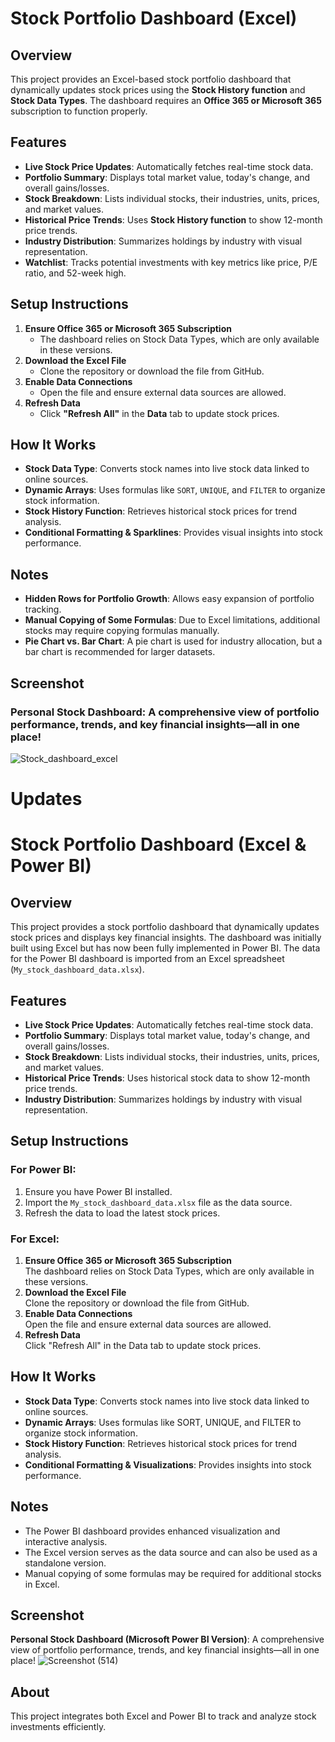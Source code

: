 # Stock Portfolio Dashboard (Excel)

## Overview
This project provides an Excel-based stock portfolio dashboard that dynamically updates stock prices using the **Stock History function** and **Stock Data Types**. The dashboard requires an **Office 365 or Microsoft 365** subscription to function properly.

## Features
- **Live Stock Price Updates**: Automatically fetches real-time stock data.
- **Portfolio Summary**: Displays total market value, today's change, and overall gains/losses.
- **Stock Breakdown**: Lists individual stocks, their industries, units, prices, and market values.
- **Historical Price Trends**: Uses **Stock History function** to show 12-month price trends.
- **Industry Distribution**: Summarizes holdings by industry with visual representation.
- **Watchlist**: Tracks potential investments with key metrics like price, P/E ratio, and 52-week high.

## Setup Instructions
1. **Ensure Office 365 or Microsoft 365 Subscription**
   - The dashboard relies on Stock Data Types, which are only available in these versions.
2. **Download the Excel File**
   - Clone the repository or download the file from GitHub.
3. **Enable Data Connections**
   - Open the file and ensure external data sources are allowed.
4. **Refresh Data**
   - Click **"Refresh All"** in the **Data** tab to update stock prices.

## How It Works
- **Stock Data Type**: Converts stock names into live stock data linked to online sources.
- **Dynamic Arrays**: Uses formulas like `SORT`, `UNIQUE`, and `FILTER` to organize stock information.
- **Stock History Function**: Retrieves historical stock prices for trend analysis.
- **Conditional Formatting & Sparklines**: Provides visual insights into stock performance.

## Notes
- **Hidden Rows for Portfolio Growth**: Allows easy expansion of portfolio tracking.
- **Manual Copying of Some Formulas**: Due to Excel limitations, additional stocks may require copying formulas manually.
- **Pie Chart vs. Bar Chart**: A pie chart is used for industry allocation, but a bar chart is recommended for larger datasets.																																																																			

## Screenshot
### Personal Stock Dashboard: A comprehensive view of portfolio performance, trends, and key financial insights—all in one place!
![Stock_dashboard_excel](https://github.com/user-attachments/assets/fd1e53c0-cc4e-462b-8a89-8a7adc0fd008)

# Updates
# Stock Portfolio Dashboard (Excel & Power BI)

## Overview
This project provides a stock portfolio dashboard that dynamically updates stock prices and displays key financial insights. The dashboard was initially built using Excel but has now been fully implemented in Power BI. The data for the Power BI dashboard is imported from an Excel spreadsheet (`My_stock_dashboard_data.xlsx`).

## Features
- **Live Stock Price Updates**: Automatically fetches real-time stock data.
- **Portfolio Summary**: Displays total market value, today's change, and overall gains/losses.
- **Stock Breakdown**: Lists individual stocks, their industries, units, prices, and market values.
- **Historical Price Trends**: Uses historical stock data to show 12-month price trends.
- **Industry Distribution**: Summarizes holdings by industry with visual representation.

## Setup Instructions
### For Power BI:
1. Ensure you have Power BI installed.
2. Import the `My_stock_dashboard_data.xlsx` file as the data source.
3. Refresh the data to load the latest stock prices.

### For Excel:
1. **Ensure Office 365 or Microsoft 365 Subscription**  
   The dashboard relies on Stock Data Types, which are only available in these versions.
2. **Download the Excel File**  
   Clone the repository or download the file from GitHub.
3. **Enable Data Connections**  
   Open the file and ensure external data sources are allowed.
4. **Refresh Data**  
   Click "Refresh All" in the Data tab to update stock prices.

## How It Works
- **Stock Data Type**: Converts stock names into live stock data linked to online sources.
- **Dynamic Arrays**: Uses formulas like SORT, UNIQUE, and FILTER to organize stock information.
- **Stock History Function**: Retrieves historical stock prices for trend analysis.
- **Conditional Formatting & Visualizations**: Provides insights into stock performance.

## Notes
- The Power BI dashboard provides enhanced visualization and interactive analysis.
- The Excel version serves as the data source and can also be used as a standalone version.
- Manual copying of some formulas may be required for additional stocks in Excel.

## Screenshot
**Personal Stock Dashboard (Microsoft Power BI Version)**: A comprehensive view of portfolio performance, trends, and key financial insights—all in one place!
![Screenshot (514)](https://github.com/user-attachments/assets/3a7b9e20-e21b-4b2d-a02b-fb243e93c0dd)



## About
This project integrates both Excel and Power BI to track and analyze stock investments efficiently.



